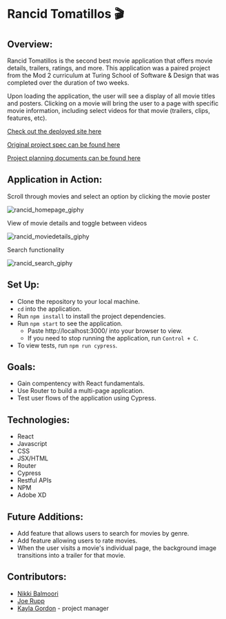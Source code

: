 # Rancid Tomatillos 🎬

## Overview:
Rancid Tomatillos is the second best movie application that offers movie details, trailers, ratings, and more. This application was a paired project from the Mod 2 curriculum at Turing School of Software & Design that was completed over the duration of two weeks. 

Upon loading the application, the user will see a display of all movie titles and posters. Clicking on a movie will bring the user to a page with specific movie information, including select videos for that movie (trailers, clips, features, etc).

[Check out the deployed site here](https://turing-rancid-tomatillos.herokuapp.com/)

[Original project spec can be found here](https://frontend.turing.edu/projects/module-3/rancid-tomatillos-v3.html)

[Project planning documents can be found here](https://xd.adobe.com/view/38545f03-f520-43a8-b642-b647531c05ce-6d07/?fullscreen)
## Application in Action:

Scroll through movies and select an option by clicking the movie poster

![rancid_homepage_giphy](https://user-images.githubusercontent.com/95309774/169901951-2b4511cd-6380-4d2a-95a5-ccfd71fe79ca.gif)

View of movie details and toggle between videos

![rancid_moviedetails_giphy](https://user-images.githubusercontent.com/95309774/169902047-d3e56ecd-631f-42a4-b4dd-48c75e0cdf94.gif)

Search functionality

![rancid_search_giphy](https://user-images.githubusercontent.com/95309774/169902066-9f86d6e9-406a-4115-bd3d-22c7ff553fa5.gif)

## Set Up:
- Clone the repository to your local machine.
- `cd` into the application.
- Run `npm install` to install the project dependencies.
- Run `npm start` to see the application.
  - Paste http://localhost:3000/ into your browser to view.
  - If you need to stop running the application, run `Control + C`.
- To view tests, run `npm run cypress`.

## Goals:
- Gain compentency with React fundamentals.
- Use Router to build a multi-page application.
- Test user flows of the application using Cypress.

## Technologies:
- React
- Javascript
- CSS
- JSX/HTML
- Router
- Cypress
- Restful APIs
- NPM
- Adobe XD

## Future Additions:
- Add feature that allows users to search for movies by genre.
- Add feature allowing users to rate movies.
- When the user visits a movie's individual page, the background image transitions into a trailer for that movie.

## Contributors:
- [Nikki Balmoori](https://github.com/NBalmoori)
- [Joe Rupp](https://github.com/JoeRupp)
- [Kayla Gordon](https://github.com/kaylagordon) - project manager
